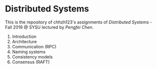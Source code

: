 # Distributed Systems

This is the repository of chhzh123's assignments of *Distributed Systems* - Fall 2019 @ SYSU lectured by *Pengfei Chen*.

1. Introduction
2. Architecture
3. Communication (RPC)
4. Naming systems
5. Consistency models
6. Consensus (RAFT)